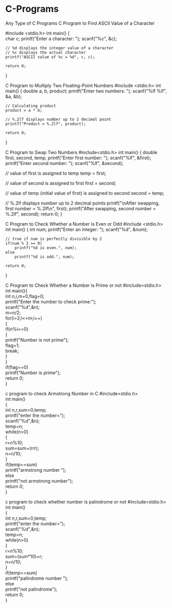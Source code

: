 # C-Programs
Any Type of C Programs
C Program to Find ASCII Value of a Character

#include <stdio.h>
int main() {  
    char c;
    printf("Enter a character: ");
    scanf("%c", &c);  
    
    // %d displays the integer value of a character
    // %c displays the actual character
    printf("ASCII value of %c = %d", c, c);
    
    return 0;
}

C Program to Multiply Two Floating-Point Numbers
#include <stdio.h>
int main() {
    double a, b, product;
    printf("Enter two numbers: ");
    scanf("%lf %lf", &a, &b);  
 
    // Calculating product
    product = a * b;

    // %.2lf displays number up to 2 decimal point
    printf("Product = %.2lf", product);
    
    return 0;
}


C Program to Swap Two Numbers
#include<stdio.h>
int main() {
  double first, second, temp;
  printf("Enter first number: ");
  scanf("%lf", &first);
  printf("Enter second number: ");
  scanf("%lf", &second);

  // value of first is assigned to temp
  temp = first;

  // value of second is assigned to first
  first = second;

  // value of temp (initial value of first) is assigned to second
  second = temp;

  // %.2lf displays number up to 2 decimal points
  printf("\nAfter swapping, first number = %.2lf\n", first);
  printf("After swapping, second number = %.2lf", second);
  return 0;
}

C Program to Check Whether a Number is Even or Odd
#include <stdio.h>
int main() {
    int num;
    printf("Enter an integer: ");
    scanf("%d", &num);

    // true if num is perfectly divisible by 2
    if(num % 2 == 0)
        printf("%d is even.", num);
    else
        printf("%d is odd.", num);
    
    return 0;
}

C Program to Check Whether a Number is Prime or not 
#include<stdio.h>  
int main(){    
    int n,i,m=0,flag=0;    
    printf("Enter the number to check prime:");    
    scanf("%d",&n);    
    m=n/2;    
    for(i=2;i<=m;i++)    
    {    
        if(n%i==0)    
        {    
            printf("Number is not prime");    
            flag=1;    
            break;    
        }    
    }    
    if(flag==0)    
    printf("Number is prime");     
    return 0;  
 }    
 
 c program to check Armstrong Number in C
 #include<stdio.h>  
 int main()    
{    
    int n,r,sum=0,temp;    
    printf("enter the number=");    
    scanf("%d",&n);    
    temp=n;    
    while(n>0)    
    {    
        r=n%10;    
        sum=sum+(r*r*r);    
        n=n/10;    
    }    
    if(temp==sum)    
        printf("armstrong  number ");    
    else    
        printf("not armstrong number");    
    return 0;  
}   

 c program to check whether number is palindrome or not
 #include<stdio.h>  
int main()    
{    
    int n,r,sum=0,temp;    
    printf("enter the number=");    
    scanf("%d",&n);    
    temp=n;    
    while(n>0)    
    {    
        r=n%10;    
        sum=(sum*10)+r;    
        n=n/10;    
    }    
    if(temp==sum)    
        printf("palindrome number ");    
    else    
        printf("not palindrome");   
    return 0;  
}
